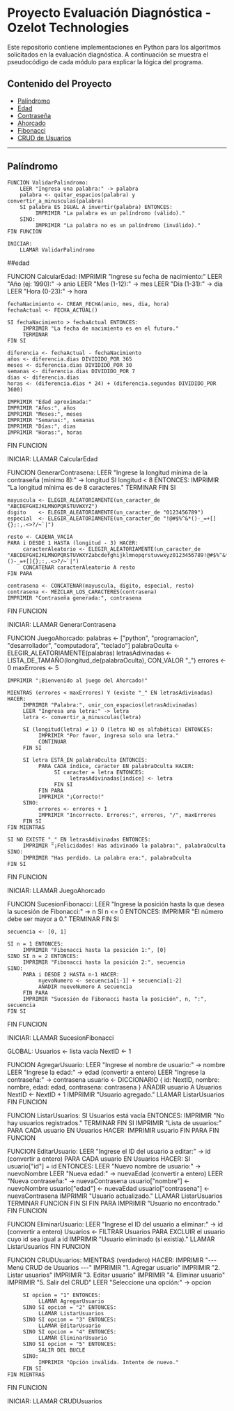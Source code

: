 # Proyecto Evaluación Diagnóstica - Ozelot Technologies

Este repositorio contiene implementaciones en Python para los algoritmos solicitados en la evaluación diagnóstica. A continuación se muestra el pseudocódigo de cada módulo para explicar la lógica del programa.

## Contenido del Proyecto

- [Palíndromo](#palíndromo)
- [Edad](#edad)
- [Contraseña](#contraseña)
- [Ahorcado](#ahorcado)
- [Fibonacci](#fibonacci)
- [CRUD de Usuarios](#crud-de-usuarios)

---

## Palíndromo

```plaintext
FUNCION ValidarPalindromo:
    LEER "Ingresa una palabra:" -> palabra
    palabra <- quitar_espacios(palabra) y convertir_a_minusculas(palabra)
    SI palabra ES IGUAL A invertir(palabra) ENTONCES:
         IMPRIMIR "La palabra es un palíndromo (válido)."
    SINO:
         IMPRIMIR "La palabra no es un palíndromo (inválido)."
FIN FUNCION

INICIAR:
    LLAMAR ValidarPalindromo
 ```

##edad


FUNCION CalcularEdad:
    IMPRIMIR "Ingrese su fecha de nacimiento:"
    LEER "Año (ej: 1990):" -> anio
    LEER "Mes (1-12):" -> mes
    LEER "Día (1-31):" -> dia
    LEER "Hora (0-23):" -> hora

    fechaNacimiento <- CREAR_FECHA(anio, mes, dia, hora)
    fechaActual <- FECHA_ACTUAL()

    SI fechaNacimiento > fechaActual ENTONCES:
         IMPRIMIR "La fecha de nacimiento es en el futuro."
         TERMINAR
    FIN SI

    diferencia <- fechaActual - fechaNacimiento
    años <- diferencia.dias DIVIDIDO_POR 365
    meses <- diferencia.dias DIVIDIDO_POR 30
    semanas <- diferencia.dias DIVIDIDO_POR 7
    dias <- diferencia.dias
    horas <- (diferencia.dias * 24) + (diferencia.segundos DIVIDIDO_POR 3600)

    IMPRIMIR "Edad aproximada:"
    IMPRIMIR "Años:", años
    IMPRIMIR "Meses:", meses
    IMPRIMIR "Semanas:", semanas
    IMPRIMIR "Días:", dias
    IMPRIMIR "Horas:", horas
FIN FUNCION

INICIAR:
    LLAMAR CalcularEdad


FUNCION GenerarContrasena:
    LEER "Ingrese la longitud mínima de la contraseña (mínimo 8):" -> longitud
    SI longitud < 8 ENTONCES:
         IMPRIMIR "La longitud mínima es de 8 caracteres."
         TERMINAR
    FIN SI

    mayuscula <- ELEGIR_ALEATORIAMENTE(un_caracter_de "ABCDEFGHIJKLMNOPQRSTUVWXYZ")
    digito    <- ELEGIR_ALEATORIAMENTE(un_caracter_de "0123456789")
    especial  <- ELEGIR_ALEATORIAMENTE(un_caracter_de "!@#$%^&*()-_=+[]{};:,.<>?/~`|")

    resto <- CADENA_VACIA
    PARA i DESDE 1 HASTA (longitud - 3) HACER:
         caracterAleatorio <- ELEGIR_ALEATORIAMENTE(un_caracter_de "ABCDEFGHIJKLMNOPQRSTUVWXYZabcdefghijklmnopqrstuvwxyz0123456789!@#$%^&*()-_=+[]{};:,.<>?/~`|")
         CONCATENAR caracterAleatorio A resto
    FIN PARA

    contrasena <- CONCATENAR(mayuscula, digito, especial, resto)
    contrasena <- MEZCLAR_LOS_CARACTERES(contrasena)
    IMPRIMIR "Contraseña generada:", contrasena
FIN FUNCION

INICIAR:
    LLAMAR GenerarContrasena

FUNCION JuegoAhorcado:
    palabras <- ["python", "programacion", "desarrollador", "computadora", "teclado"]
    palabraOculta <- ELEGIR_ALEATORIAMENTE(palabras)
    letrasAdivinadas <- LISTA_DE_TAMAÑO(longitud_de(palabraOculta), CON_VALOR "_")
    errores <- 0
    maxErrores <- 5

    IMPRIMIR "¡Bienvenido al juego del Ahorcado!"

    MIENTRAS (errores < maxErrores) Y (existe "_" EN letrasAdivinadas) HACER:
         IMPRIMIR "Palabra:", unir_con_espacios(letrasAdivinadas)
         LEER "Ingresa una letra:" -> letra
         letra <- convertir_a_minusculas(letra)

         SI (longitud(letra) ≠ 1) O (letra NO es alfabética) ENTONCES:
              IMPRIMIR "Por favor, ingresa solo una letra."
              CONTINUAR
         FIN SI

         SI letra ESTÁ_EN palabraOculta ENTONCES:
              PARA CADA índice, caracter EN palabraOculta HACER:
                   SI caracter = letra ENTONCES:
                        letrasAdivinadas[indice] <- letra
                   FIN SI
              FIN PARA
              IMPRIMIR "¡Correcto!"
         SINO:
              errores <- errores + 1
              IMPRIMIR "Incorrecto. Errores:", errores, "/", maxErrores
         FIN SI
    FIN MIENTRAS

    SI NO EXISTE "_" EN letrasAdivinadas ENTONCES:
         IMPRIMIR "¡Felicidades! Has adivinado la palabra:", palabraOculta
    SINO:
         IMPRIMIR "Has perdido. La palabra era:", palabraOculta
    FIN SI
FIN FUNCION

INICIAR:
    LLAMAR JuegoAhorcado


FUNCION SucesionFibonacci:
    LEER "Ingrese la posición hasta la que desea la sucesión de Fibonacci:" -> n
    SI n <= 0 ENTONCES:
         IMPRIMIR "El número debe ser mayor a 0."
         TERMINAR
    FIN SI

    secuencia <- [0, 1]
    
    SI n = 1 ENTONCES:
         IMPRIMIR "Fibonacci hasta la posición 1:", [0]
    SINO SI n = 2 ENTONCES:
         IMPRIMIR "Fibonacci hasta la posición 2:", secuencia
    SINO:
         PARA i DESDE 2 HASTA n-1 HACER:
              nuevoNumero <- secuencia[i-1] + secuencia[i-2]
              AÑADIR nuevoNumero A secuencia
         FIN PARA
         IMPRIMIR "Sucesión de Fibonacci hasta la posición", n, ":", secuencia
    FIN SI
FIN FUNCION

INICIAR:
    LLAMAR SucesionFibonacci


GLOBAL:
    Usuarios <- lista vacía
    NextID <- 1

FUNCION AgregarUsuario:
    LEER "Ingrese el nombre de usuario:" -> nombre
    LEER "Ingrese la edad:" -> edad (convertir a entero)
    LEER "Ingrese la contraseña:" -> contrasena
    usuario <- DICCIONARIO { id: NextID, nombre: nombre, edad: edad, contrasena: contrasena }
    AÑADIR usuario A Usuarios
    NextID <- NextID + 1
    IMPRIMIR "Usuario agregado."
    LLAMAR ListarUsuarios
FIN FUNCION

FUNCION ListarUsuarios:
    SI Usuarios está vacía ENTONCES:
         IMPRIMIR "No hay usuarios registrados."
         TERMINAR
    FIN SI
    IMPRIMIR "Lista de usuarios:"
    PARA CADA usuario EN Usuarios HACER:
         IMPRIMIR usuario
    FIN PARA
FIN FUNCION

FUNCION EditarUsuario:
    LEER "Ingrese el ID del usuario a editar:" -> id (convertir a entero)
    PARA CADA usuario EN Usuarios HACER:
         SI usuario["id"] = id ENTONCES:
              LEER "Nuevo nombre de usuario:" -> nuevoNombre
              LEER "Nueva edad:" -> nuevaEdad (convertir a entero)
              LEER "Nueva contraseña:" -> nuevaContrasena
              usuario["nombre"] <- nuevoNombre
              usuario["edad"] <- nuevaEdad
              usuario["contrasena"] <- nuevaContrasena
              IMPRIMIR "Usuario actualizado."
              LLAMAR ListarUsuarios
              TERMINAR FUNCION
         FIN SI
    FIN PARA
    IMPRIMIR "Usuario no encontrado."
FIN FUNCION

FUNCION EliminarUsuario:
    LEER "Ingrese el ID del usuario a eliminar:" -> id (convertir a entero)
    Usuarios <- FILTRAR Usuarios PARA EXCLUIR el usuario cuyo id sea igual a id
    IMPRIMIR "Usuario eliminado (si existía)."
    LLAMAR ListarUsuarios
FIN FUNCION

FUNCION CRUDUsuarios:
    MIENTRAS (verdadero) HACER:
         IMPRIMIR "--- Menú CRUD de Usuarios ---"
         IMPRIMIR "1. Agregar usuario"
         IMPRIMIR "2. Listar usuarios"
         IMPRIMIR "3. Editar usuario"
         IMPRIMIR "4. Eliminar usuario"
         IMPRIMIR "5. Salir del CRUD"
         LEER "Seleccione una opción:" -> opcion
         
         SI opcion = "1" ENTONCES:
              LLAMAR AgregarUsuario
         SINO SI opcion = "2" ENTONCES:
              LLAMAR ListarUsuarios
         SINO SI opcion = "3" ENTONCES:
              LLAMAR EditarUsuario
         SINO SI opcion = "4" ENTONCES:
              LLAMAR EliminarUsuario
         SINO SI opcion = "5" ENTONCES:
              SALIR DEL BUCLE
         SINO:
              IMPRIMIR "Opción inválida. Intente de nuevo."
         FIN SI
    FIN MIENTRAS
FIN FUNCION

INICIAR:
    LLAMAR CRUDUsuarios

